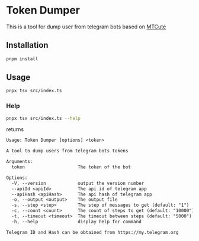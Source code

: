# Token Dumper

This is a tool for dump user from telegram bots based on [MTCute](https://mtcute.dev/)

## Installation

```bash
pnpm install
```

## Usage

```bash
pnpx tsx src/index.ts
```

### Help

```bash
pnpx tsx src/index.ts --help
```
returns
```txt
Usage: Token Dumper [options] <token>

A tool to dump users from telegram bots tokens

Arguments:
  token                    The token of the bot

Options:
  -V, --version            output the version number
  --apiId <apiId>          The api id of telegram app
  --apiHash <apiHash>      The api hash of telegram app
  -o, --output <output>    The output file
  -s, --step <step>        The step of messages to get (default: "1")
  -c, --count <count>      The count of steps to get (default: "10000")
  -t, --timeout <timeout>  The timeout between steps (default: "5000")
  -h, --help               display help for command

Telegram ID and Hash can be obtained from https://my.telegram.org
```